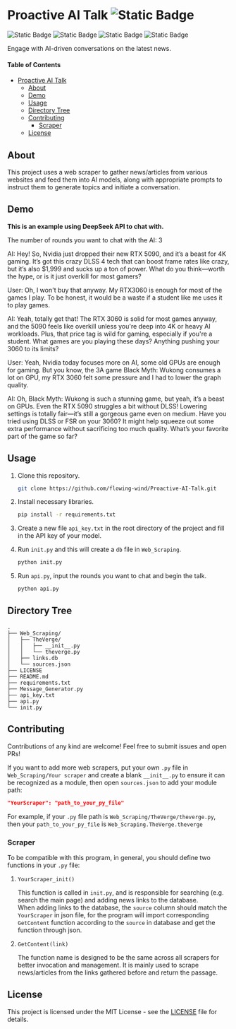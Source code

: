# Proactive AI Talk  ![Static Badge](https://img.shields.io/badge/side_project-%23ff9300)

![Static Badge](https://img.shields.io/badge/python-3.12-blue) ![Static Badge](https://img.shields.io/badge/platforms-Windows_Linux-%2302dbf0) ![Static Badge](https://img.shields.io/badge/contributions-welcome-green) ![Static Badge](https://img.shields.io/badge/I_speak-English_Chinese-%23ed02ba)

Engage with AI-driven conversations on the latest news.

#### Table of Contents
- [Proactive AI Talk](#proactive-ai-talk)
  * [About](#about)
  * [Demo](#demo)
  * [Usage](#usage)
  * [Directory Tree](#directory-tree)
  * [Contributing](#contributing)
    + [Scraper](#scraper)
  * [License](#license)

## About
This project uses a web scraper to gather news/articles from various websites and feed them into AI models, along with appropriate  prompts to instruct them to generate topics and initiate a conversation.

## Demo
__This is an example using DeepSeek API to chat with.__

The number of rounds you want to chat with the AI: 3

AI: Hey! So, Nvidia just dropped their new RTX 5090, and it’s a beast for 4K gaming. It’s got this crazy DLSS 4 tech that can boost frame rates like crazy, but it’s also $1,999 and sucks up a ton of power. What do you think—worth the hype, or is it just overkill for most gamers?

User: Oh, I won't buy that anyway. My RTX3060 is enough for most of the games I play. To be honest, it would be a waste if a student like me uses it to play games.

AI: Yeah, totally get that! The RTX 3060 is solid for most games anyway, and the 5090 feels like overkill unless you're deep into 4K or heavy AI workloads. Plus, that price tag is wild for gaming, especially if you're a student. What games are you playing these days? Anything pushing your 3060 to its limits?

User: Yeah, Nvidia today focuses more on AI, some old GPUs are enough for gaming. But you know, the 3A game Black Myth: Wukong consumes a lot on GPU, my RTX 3060 felt some pressure and I had to lower the graph quality.

AI: Oh, Black Myth: Wukong is such a stunning game, but yeah, it’s a beast on GPUs. Even the RTX 5090 struggles a bit without DLSS! Lowering settings is totally fair—it’s still a gorgeous game even on medium. Have you tried using DLSS or FSR on your 3060? It might help squeeze out some extra performance without sacrificing too much quality. What’s your favorite part of the game so far?


## Usage
1. Clone this repository.

   ```bash
   git clone https://github.com/flowing-wind/Proactive-AI-Talk.git
   ```

2. Install necessary libraries.

   ```bash
   pip install -r requirements.txt
   ```

3. Create a new file `api_key.txt` in the root directory of the project and fill in the API key of your model.


4. Run `init.py` and this will create a `db` file in `Web_Scraping`.

   ```bash
   python init.py
   ```

5. Run `api.py`, input the rounds you want to chat and begin the talk.

   ```bash
   python api.py
   ```

## Directory Tree
```
.
├── Web_Scraping/
│   ├── TheVerge/
│   │   ├── __init__.py
│   │   └── theverge.py
│   ├── links.db
│   └── sources.json
├── LICENSE
├── README.md
├── requirements.txt
├── Message_Generator.py
├── api_key.txt
├── api.py
└── init.py
```
## Contributing
Contributions of any kind are welcome! Feel free to submit issues and open PRs!  

If you want to add more web scrapers, put your own `.py` file in `Web_Scraping/Your scraper` and create a blank `__init__.py` to ensure it can be recognized as a module, then open `sources.json` to add your module path:   

```json
"YourScraper": "path_to_your_py_file"
```
For example, if your `.py` file path is `Web_Scraping/TheVerge/theverge.py`, then your `path_to_your_py_file` is `Web_Scraping.TheVerge.theverge`  

### Scraper
To be compatible with this program, in general, you should define two functions in your `.py` file:  
1. `YourScraper_init()`

   This function is called in `init.py`, and is responsible for searching (e.g. search the main page) and adding news links to the database.  
   When adding links to the database, the `source` column should match the `YourScraper` in json file, for the program will import corresponding `GetContent` function according to the `source` in database and get the function through json.
   
2. `GetContent(link)`

   The function name is designed to be the same across all scrapers for better invocation and management. It is mainly used to scrape news/articles from the links gathered before and return the passage.
## License
  This project is licensed under the MIT License - see the [LICENSE](LICENSE) file for details.
